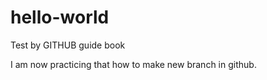 # hello-world
Test by GITHUB guide book

I am now practicing that how to make new branch in github.

